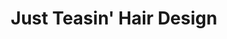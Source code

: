 ---
title: "Just Teasin' Hair Design"
url: /lethbridge/just-teasin-hair-design/
shop: hairdresser
---